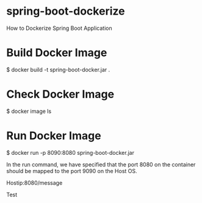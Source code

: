 # spring-boot-dockerize
How to Dockerize Spring Boot Application 

# Build Docker Image 
$ docker build -t spring-boot-docker.jar .

# Check Docker Image 
$ docker image ls

# Run Docker Image 
$ docker run -p 8090:8080 spring-boot-docker.jar

In the run command, we have specified that the port 8080 on the container should be mapped to the port 9090 on the Host OS.

Hostip:8080/message

Test
